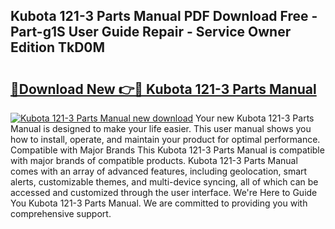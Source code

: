 ## Kubota 121-3 Parts Manual PDF Download Free - Part-g1S User Guide Repair - Service Owner Edition TkD0M

# <h2><a href="http://bc9146.oget.top/?id=Kubota+121-3+Parts+Manual">🔗Download New 👉🔴 Kubota 121-3 Parts Manual</a></h2>

[![Kubota 121-3 Parts Manual new download](https://i.imgur.com/5g1atiW.png)](http://bc9146.oget.top/?id=Kubota+121-3+Parts+Manual)
Your new Kubota 121-3 Parts Manual is designed to make your life easier. This user manual shows you how to install, operate, and maintain your product for optimal performance. Compatible with Major Brands This Kubota 121-3 Parts Manual is compatible with major brands of compatible products. Kubota 121-3 Parts Manual comes with an array of advanced features, including geolocation, smart alerts, customizable themes, and multi-device syncing, all of which can be accessed and customized through the user interface. We're Here to Guide You Kubota 121-3 Parts Manual. We are committed to providing you with comprehensive support.
